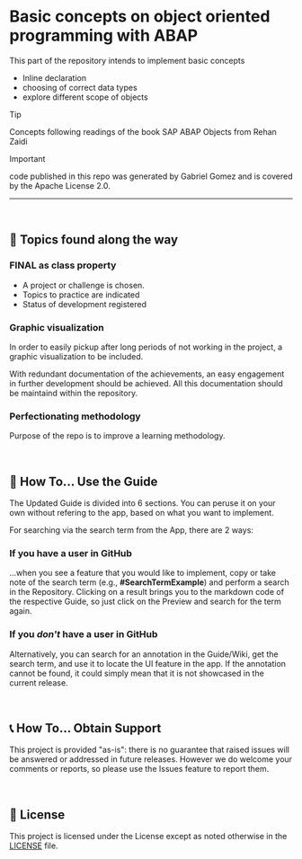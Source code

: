 # Basic concepts on object oriented programming with ABAP 

This part of the repository intends to implement basic concepts

* Inline declaration
* choosing of correct data types 
* explore different scope of objects

> [!TIP]  
> Concepts following readings of the book SAP ABAP Objects from Rehan Zaidi

> [!IMPORTANT]  
> code published in this repo was generated by Gabriel Gomez and is covered by the Apache License 2.0.

---
<br/>

## :wrench: Topics found along the way

### FINAL as class property
* A project or challenge is chosen.
* Topics to practice are indicated
* Status of development registered 


### Graphic visualization
In order to easily pickup after long periods of not working in the project, a graphic visualization to be included.

With redundant documentation of the achievements, an easy engagement in further development should be achieved. All this documentation should be maintaind within the repository. 

### Perfectionating methodology

Purpose of the repo is to improve a learning methodology.

<br/>

## :book: How To... Use the Guide

The Updated Guide is divided into 6 sections. You can peruse it on your own without refering to the app, based on what you want to implement.

For searching via the search term from the App, there are 2 ways:

### If you have a user in GitHub

...when you see a feature that you would like to implement, copy or take note of the search term (e.g., **#SearchTermExample**) and perform a search in the Repository. Clicking on a result brings you to the markdown code of the respective Guide, so just click on the Preview and search for the term again.

### If you *don't* have a user in GitHub

Alternatively, you can search for an annotation in the Guide/Wiki, get the search term, and use it to locate the UI feature in the app. If the annotation cannot be found, it could simply mean that it is not showcased in the current release.

<br/>

## :telephone_receiver: How To... Obtain Support
This project is provided "as-is": there is no guarantee that raised issues will be answered or addressed in future releases. However we do welcome your comments or reports, so please use the Issues feature to report them.

<br/>

## :memo: License
This project is licensed under the License except as noted otherwise in the [LICENSE](/LICENSES/Apache-2.0.txt) file.
